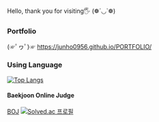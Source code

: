 Hello, thank you for visiting🖐 (❁´◡`❁)

### Portfolio
(☞ﾟヮﾟ)☞ https://junho0956.github.io/PORTFOLIO/

### Using Language
[![Top Langs](https://github-readme-stats.vercel.app/api/top-langs/?username=junho0956&hide=c&exclude_repo=PORTFOLIO,junho0956.github.io)](https://github.com/anuraghazra/github-readme-stats)

#### Baekjoon Online Judge
[BOJ](https://www.acmicpc.net/user/jh0956)
[![Solved.ac
프로필](http://mazassumnida.wtf/api/generate_badge?boj=jh0956)](https://solved.ac/jh0956)
